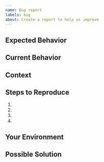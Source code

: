 ```yaml
---
name: Bug report
labels: bug
about: Create a report to help us improve
---
```


<!-- 
    IMPORTANT: Please search existing issues to avoid creating duplicates
 -->

## Expected Behavior
<!--- Tell us what should happen -->

## Current Behavior
<!--- Tell us what happens instead of the expected behavior -->

## Context
<!--- How has this issue affected you? What are you trying to accomplish? -->
<!--- Providing context helps us come up with a solution that is most useful for our users -->

## Steps to Reproduce
<!--- Provide a link to a live example, or an unambiguous set of steps to -->
<!--- reproduce this bug. Include code to reproduce, if relevant -->
1.
2.
3.
4.

## Your Environment
<!--- Include as many relevant details about the environment you experienced the bug in -->
<!--- such as operating system, browser version, Planet Lia tools versions etc. -->

## Possible Solution
<!--- Not obligatory, but suggest a fix/reason for the bug or ideas how to implement the addition or change -->
<!--- If you don't have an idea, remove this section from the report -->